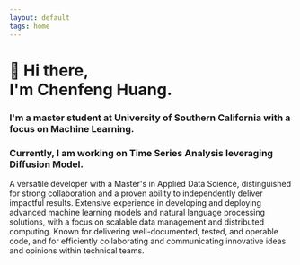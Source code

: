 ```yaml
---
layout: default
tags: home
---
```


<h1>👋 Hi there, <br> I'm Chenfeng Huang.</h1>

<h3>I'm a master student at University of Southern California with a focus on Machine Learning.</h3>

<h3>Currently, I am working on Time Series Analysis leveraging Diffusion Model.</h3>

A versatile developer with a Master's in Applied Data Science, distinguished for strong collaboration and a proven ability to independently deliver impactful results. Extensive experience in developing and deploying advanced machine learning models and natural language processing solutions, with a focus on scalable data management and distributed computing. Known for delivering well-documented, tested, and operable code, and for efficiently collaborating and communicating innovative ideas and opinions within technical teams.
